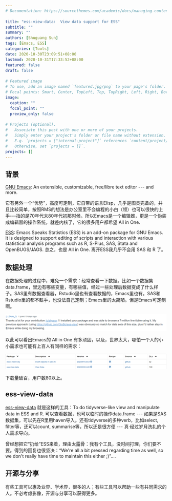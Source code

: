 ```yaml
---
# Documentation: https://sourcethemes.com/academic/docs/managing-content/

title: "ess-view-data:  View data support for ESS"
subtitle: ""
summary: ""
authors: [Shuguang Sun]
tags: [Emacs, ESS]
categories: [Tools]
date: 2020-10-30T23:09:51+08:00
lastmod: 2020-10-31T17:33:52+08:00
featured: false
draft: false

# Featured image
# To use, add an image named `featured.jpg/png` to your page's folder.
# Focal points: Smart, Center, TopLeft, Top, TopRight, Left, Right, BottomLeft, Bottom, BottomRight.
image:
  caption: ""
  focal_point: ""
  preview_only: false

# Projects (optional).
#   Associate this post with one or more of your projects.
#   Simply enter your project's folder or file name without extension.
#   E.g. `projects = ["internal-project"]` references `content/project/deep-learning/index.md`.
#   Otherwise, set `projects = []`.
projects: []
---
```


## 背景

[GNU Emacs](https://www.gnu.org/software/emacs/): An extensible, customizable, free/libre text editor --- and more.

它有另外一个“优势”，高度可定制，它自带的语言Elisp，几乎是图灵完备的，并且比较简单，按照RMS的想法是办公室里不会编程的小白（领）也可以很快的上手---指的是70年代末80年代初那时候。所以Emacs是一个编辑器，更是一个伪装成编辑器的操作系统，就差内核了，它的很多用户都希望 All in One. 

[ESS](https://ess.r-project.org): Emacs Speaks Statistics (ESS) is an add-on package for GNU Emacs. It is designed to support editing of scripts and interaction with various statistical analysis programs such as R, S-Plus, SAS, Stata and OpenBUGS/JAGS. 
总之，也是 All in One. 离开ESS我几乎不会用 SAS 和 R 了。

## 数据处理

在数据处理的过程中，难免一个需求：经常查看一下数据。比如一个数据集data.frame，里边有哪些变量，有哪些值，经过一些处理后数据变成了什么样子。SAS里有数据查看器，Rstudio里也有查看数据的，Emacs里也有。SAS和Rstudio里的都不趁手，也没法自己定制；Emacs里的太简陋。但是Emacs可定制啊。

![reddit1](ess-reddit-reply.png)

以此可以看出Emacs的 All in One 有多顽固，以及，世界太大，哪怕一个人的小小需求也可能有上百人有同样的需求：

![elpa1](ess-100.png)

下载量破百，用户数80以上。

## ess-view-data

[ess-view-data](https://github.com/ShuguangSun/ess-view-data) 就是这样的工具：To do tidyverse-like view and manipulate data in ESS and R. 可以查看数据，也可以临时的操作data.frame --- 如果是SAS数据集，可以先在R里用haven导入。还有tidyverse的多种verb，比如select, filter等，还可以count, summarise等，所以还是很方便 --- 真·经过岁月洗礼的个人需求导向。

曾经想把它“扔给”ESS来着，理由太露骨：我有个工具，没时间打理，你们要不要。得到的回复也很坚决：“We're all a bit pressed regarding time as well, so we don't really have time to maintain this either ;)”....

## 开源与分享

有些工具可以惠及业界、学术界，很多的人；有些工具可以帮助一些有共同需求的人。不必考虑影像，开源与分享可以获得更多。
